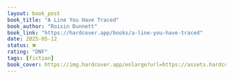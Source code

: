 ```yaml
---
layout: book_post
book_title: "A Line You Have Traced"
book_author: "Roisin Dunnett"
book_link: "https://hardcover.app/books/a-line-you-have-traced"
date: 2025-05-12
status: ❌ 
rating: "DNF"
tags: [fiction]
book_cover: https://img.hardcover.app/enlarge?url=https://assets.hardcover.app/edition/31762975/94216846c72066469c69b85feb350af9134bef7e.jpeg&width=270&height=387&type=webp
---
```

